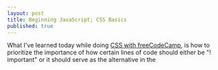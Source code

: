 ```yaml
---
layout: post
title: Beginning JavaScript; CSS Basics
published: true
---
```


  What I've learned today while doing [CSS with freeCodeCamp](https://www.freecodecamp.org/learn/responsive-web-design/basic-css/), is how to prioritize the importance of how certain lines of code should either be "! important" or it should serve as the alternative in the <style> sections;
    h2 { font-family: Lobster, monospace;}. 
  
In that example, if the Lobster font is not available it would default to the monospace font. This would be quite useful if and when we want to have a more dynamic site where it can change between fonts/colors/sizes however, I\'m sure with Javascript, we would be able to do that rather than to rely on a default option.

On terms of specifcity (importance), the lists goes like this; 

>cascade < classes < id < inline styles < !important.
  
Cascade is generally how one would list styling elements from descending order and as it descends it will take the LAST element that passes through for the specificty. Classes are these tags that you can \"tag\" to your elements to apply different CSS styles to it. 

  The difference between [CSS and IDs](https://css-tricks.com/the-difference-between-id-and-class/) is that ID\'s are simply put to be unique and elements can only have one ID and each page can only have one element with that ID. The reason why? It\'s because your code will not pass validation if you use the same ID on more than one element whereas you can have multiple classes and your elements can also contain as such. 
  
  One easy analogy to keep in mind is comparing Classes and IDS to Barcodes and Serial Numbers respectively according to Chris Coyier. Classes(Barcodes) to determine what kind of product you are describing and IDS (Serial Numbers) to individually identify that product itself in which it differentiates between other products that are within the same class.

![]({{site.baseurl}}/_posts/2020-04-17%20%20CSS.png)
